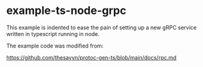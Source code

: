 # example-ts-node-grpc

This example is indented to ease the pain of setting up a new gRPC service written in typescript running in node.

The example code was modified from:

https://github.com/thesayyn/protoc-gen-ts/blob/main/docs/rpc.md
